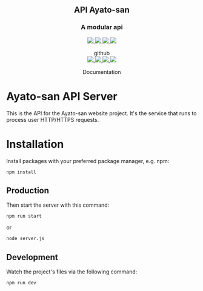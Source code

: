 <div align="center">
    <h2>API Ayato-san </h2>
    <h3>A modular api</h3>
    <p>
        <a href="https://en.wikipedia.org/wiki/MIT_License" alt="Licence">
            <img src="https://img.shields.io/github/license/Ayato-san/api.ayato-san.fr" />
        </a>
        <a href="" alt="Version">
            <img src="https://img.shields.io/github/package-json/v/Ayato-san/api.ayato-san.fr" />
        </a>
        <a href="https://github.com/Ayato-san/api.ayato-san.fr/pulse" alt="Activity">
            <img src="https://img.shields.io/github/commit-activity/m/Ayato-san/api.ayato-san.fr" />
        </a>
        <a href="https://github.com/Ayato-san/api.ayato-san.fr/graphs/contributors" alt="Contributors">
            <img src="https://img.shields.io/github/contributors-anon/Ayato-san/api.ayato-san.fr"/>
        </a>
    </p>
    <p>
        github</br>
        <a href="" alt="Stars">
            <img src="https://img.shields.io/github/stars/Ayato-san/api.ayato-san.fr"/>
        </a>
        <a href="https://github.com/Ayato-san/api.ayato-san.fr/commits" alt="Commits">
            <img src="https://img.shields.io/github/last-commit/Ayato-san/api.ayato-san.fr"/>
        </a>
        <a href="https://github.com/Ayato-san/api.ayato-san.fr/issues" alt="issues">
            <img src="https://img.shields.io/github/issues/Ayato-san/api.ayato-san.fr"/>
        </a>
        <a href="" alt="Code Size">
            <img src="https://img.shields.io/github/languages/code-size/Ayato-san/api.ayato-san.fr"/>
        </a>
    </p>
    <p>
        <a>Documentation</a>
    </p>
</div>

# Ayato-san API Server

This is the API for the Ayato-san website project. It's the service that runs to process user HTTP/HTTPS requests.

# Installation

Install packages with your preferred package manager, e.g. npm:

```
npm install
```

## Production

Then start the server with this command:

```
npm run start
```

or

```
node server.js
```

## Development

Watch the project's files via the following command:

```
npm run dev
```
